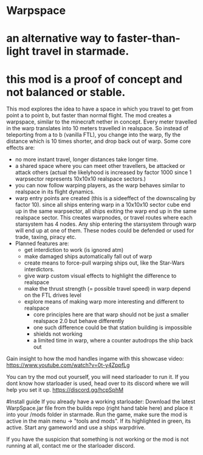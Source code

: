 # Warpspace
# an alternative way to faster-than-light travel in starmade.
# this mod is a proof of concept and not balanced or stable.
This mod explores the idea to have a space in which you travel to get from point a to point b, but faster than normal flight.
The mod creates a warpspace, similar to the minecraft nether in concept. Every meter travelled in the warp translates into 10 meters travelled in realspace. 
So instead of teleporting from a to b (vanilla FTL), you change into the warp, fly the distance which is 10 times shorter, and drop back out of warp.
Some core effects are:
- no more instant travel, longer distances take longer time.
- a shared space where you can meet other travellers, be attacked or attack others (actual the likelyhood is increased by factor 1000 since 1 warpsector represents 10x10x10 realspace sectors.)
- you can now follow warping players, as the warp behaves similar to realspace in its flight dynamics.
- warp entry points are created (this is a sideeffect of the downscaling by factor 10). since all ships entering warp in a 10x10x10 sector cube end up in the same warpsector,
  all ships exiting the warp end up in the same realspace sector. This creates warpnodes, or travel routes where each starsystem has 4 nodes. Any ship entering the starsystem through warp will end up at one of them.
  These nodes could be defended or used for trade, taxing, piracy etc. 
- Planned features are:
   + get interdiction to work (is ignored atm)
   + make damaged ships automatically fall out of warp
   + create means to force-pull warping ships out, like the Star-Wars interdictors.
   + give warp custom visual effects to highlight the difference to realspace
   + make the thrust strength (= possible travel speed) in warp depend on the FTL drives level
   + explore means of making warp more interesting and different to realspace
        + core principles here are that warp should not be just a smaller realspace 2.0 but behave differently
        + one such difference could be that station building is impossible
        + shields not working
        + a limited time in warp, where a counter autodrops the ship back out

Gain insight to how the mod handles ingame with this showcase video:
https://www.youtube.com/watch?v=0t-y4ZppfLg

You can try the mod out yourself, you will need starloader to run it. If you dont know how starloader is used, head over to its discord where we will help you set it up.
https://discord.gg/hcpSphM

#Install guide
If you already have a working starloader:
Download the latest WarpSpace.jar file from the builds repo (right hand table here) and place it into your /mods folder in starmade.
Run the game, make sure the mod is active in the main menu -> "tools and mods". If its highlighted in green, its active.
Start any gameworld and use a ships warpdrive.

If you have the suspicion that something is not working or the mod is not running at all, contact me or the starloader discord.
